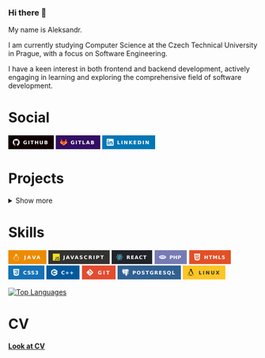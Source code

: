 ### Hi there 👋

My name is Aleksandr.

I am currently studying Computer Science at the Czech Technical University in Prague, with a focus on Software Engineering. 

I have a keen interest in both frontend and backend development, actively engaging in learning and exploring the comprehensive field of software development.

# Social
[![GitHub](images/social/github.png)](https://github.com/mathewtroy/)
[![GitLab](images/social/gitlab.png)](https://gitlab.fel.cvut.cz/krossale/)
[![LinkedIn](images/social/linkedin.png)](https://www.linkedin.com/in/aleksandrkross/)


# Projects

<details><summary> Show more </summary>

- **React Application Whiteboard:**
  | JavaScript, React, HTML, CSS.
  - The "Whiteboard React" project is a web application developed using the React library. The primary goal of the application is to create an interactive drawing board with various functionalities.

- **Private Library:**
  | Java Spring Boot, PostgreSQL.
  - The "Private Library" app employs Spring, JPA, and REST in a Maven project, with crucial dependencies like Spring Boot Starter Web and Data JPA.

- **Website with travel packages:**
  | HTML, CSS, JavaScript, MySQL, PHP.
  - Designed and built a full-stack travel package website, implementing security measures against XSS, \
    password hashing, server, and client-side validation during login.

- **EShop testing:**
  | Java, ACTS, PCTgen.
  - Performed Selenium-based website testing.

- **Role-playing game 2D game:**
  | Java, Swing, Maven.
  - Developed a 2D role-playing game.
  - Implemented enemy characters with multi-threaded programming, including animations, actions,\
and AI behavior such as walking, attacking, and pursuing the main hero.

- **Database Application:**
  | Java Spring, PostgreSQL.
  - Created a CRUD system for a Travel Agency.

- **String-searching algorithm:**
  | C++, Cmake.
  - The program is designed for substring search within a string using various algorithms. Supported algorithms: Boyer-Moore, Knuth-Morris-Pratt, Rabin-Karp.

- **Project of a mobile bank:**
  | Enterprise Architect.
  - Produced documentation for a mobile bank project using the Business Domain Model,\
    Business Process, Deployment, UML, and Use Case diagrams.

</details>

# Skills
![Java](images/skills/java.png)
![JavaScript](images/skills/js-black.png)
![React](images/skills/react.png)
![PHP](images/skills/php.png)
![HTML](images/skills/html5.png)
![CSS](images/skills/css3.png)
![C++](images/skills/c++.png)
![Git](images/skills/git.png)
![PostgreSQL](images/skills/postgresql.png)
![Linux](images/os/linux.png)


<!--
# Languages
![Czech:](images/languages/cz.png) &nbsp; ![Czech proficiency](images/level/b2.png)\
![English](images/languages/uk.png) &nbsp; ![English proficiency](images/level/b2.png)\
![Russian](images/languages/ru.png) &nbsp; ![Russian proficiency](images/level/c2.png)\
![German](images/languages/de.png) &nbsp; ![German proficiency](images/level/a2.png)
-->

[![Top Languages](https://github-readme-stats.vercel.app/api/top-langs/?username=mathewtroy&show_icons=true&hide=contribs,prs&theme=tokyonight&langs_count=6&layout=donut)](https://github.com/anuraghazra/github-readme-stats)

# CV
[**Look at CV**](https://mathewtroy.github.io/react_cv/)


<!--
**mathewtroy/mathewtroy** is a ✨ _special_ ✨ repository because its `README.md` (this file) appears on your GitHub profile.

Here are some ideas to get you started:

- 🔭 I’m currently working on ...
- 🌱 I’m currently learning ...
- 👯 I’m looking to collaborate on ...
- 🤔 I’m looking for help with ...
- 💬 Ask me about ...
- 📫 How to reach me: ...
- 😄 Pronouns: ...
- ⚡ Fun fact: ...
-->

